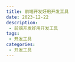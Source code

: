 ```yaml
---
title: 前端开发好用开发工具
date: 2023-12-22
description:
 - 前端开发好用开发工具
tags:
 - 开发工具
categories: 
 - 开发工具
---
```

